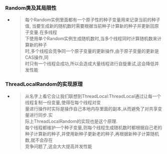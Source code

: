 ### Random类及其局限性  
+ >每个Random实例里面都有一个原子性的种子变量用来记录当前的种子值,
   当要生成新的随机数时需要根据当前种子计算新的种子并更新回原子变量.在多线程  
   下使用单个Random实例生成随机数时,当多个线程同时计算随机数来计算新的种子  
   时,多个线程会竞争同一个原子变量的更新操作,由于原子变量的更新是CAS操作,同  
   时只有一个线程会成功,所以会造成大量线程进行自旋重试,这会降低并发性能   

### ThreadLocalRandom的实现原理    
+ >从名字上看它会让我们联想到ThreadLocal:ThreadLocal通过让每一个线程复制一份变量,使得在每个线程对变  
量进行操作时实际是操作自己本地内存里面的副本,从而避免了对共享变量进行同步.实  
际上ThreadLocalRandom的实现也是这个原理.  
每个线程都维护一个种子变量,则每个线程生成随机数时都根据自己老的  
种子计算新的种子,并使用新种子更新老的种子,再根据新种子计算随机数,就不会存在  
竞争问题了,这会大大提高并发性能   